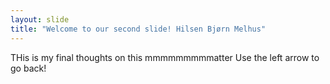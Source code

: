 ```yaml
---
layout: slide
title: "Welcome to our second slide! Hilsen Bjørn Melhus"
---
```

THis is my final thoughts on this mmmmmmmmmatter
Use the left arrow to go back!
